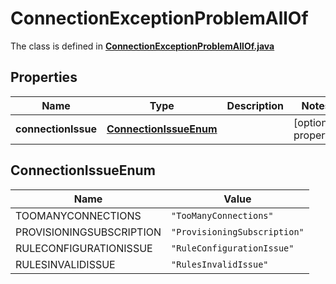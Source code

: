 

# ConnectionExceptionProblemAllOf

The class is defined in **[ConnectionExceptionProblemAllOf.java](../../src/main/java/example/micronaut/model/ConnectionExceptionProblemAllOf.java)**

## Properties

Name | Type | Description | Notes
------------ | ------------- | ------------- | -------------
**connectionIssue** | [**ConnectionIssueEnum**](#ConnectionIssueEnum) |  |  [optional property]

## ConnectionIssueEnum

Name | Value
---- | -----
TOOMANYCONNECTIONS | `"TooManyConnections"`
PROVISIONINGSUBSCRIPTION | `"ProvisioningSubscription"`
RULECONFIGURATIONISSUE | `"RuleConfigurationIssue"`
RULESINVALIDISSUE | `"RulesInvalidIssue"`



